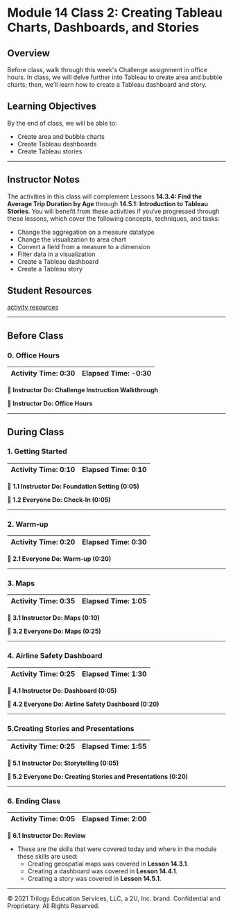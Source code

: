 # Module 14 Class 2: Creating Tableau Charts, Dashboards, and Stories

## Overview

Before class, walk through this week's Challenge assignment in office hours. In class, we will delve further into Tableau to create area and bubble charts; then, we’ll learn how to create a Tableau dashboard and story.

## Learning Objectives

By the end of class, we will be able to:

* Create area and bubble charts
* Create Tableau dashboards
* Create Tableau stories

- - -

## Instructor Notes

The activities in this class will complement Lessons **14.3.4: Find the Average Trip Duration by Age** through **14.5.1: Introduction to Tableau Stories**. You will benefit from these activities if you‘ve progressed through these lessons, which cover the following concepts, techniques, and tasks:  

* Change the aggregation on a measure datatype
* Change the visualization to area chart
* Convert a field from a measure to a dimension
* Filter data in a visualization
* Create a Tableau dashboard
* Create a Tableau story

## Student Resources

[activity resources](https://2u-data-curriculum-team.s3.amazonaws.com/data-viz-online-lesson-plans/14-Lessons/14-2-Student_Resources.zip)

- - -

## Before Class

### 0. Office Hours

| Activity Time: 0:30       |  Elapsed Time:     -0:30  |
|---------------------------|---------------------------|

<strong>📣 Instructor Do: Challenge Instruction Walkthrough</strong>

<strong>📣  Instructor Do: Office Hours</strong>

- - -

## During Class

### 1. Getting Started

| Activity Time:       0:10 |  Elapsed Time:      0:10  |
|---------------------------|---------------------------|

<strong>📣 1.1 Instructor Do: Foundation Setting (0:05)</strong>

<strong>🎉 1.2 Everyone Do: Check-In (0:05)</strong>

- - -

### 2. Warm-up

| Activity Time:       0:20 |  Elapsed Time:      0:30  |
|---------------------------|---------------------------|

<strong>🎉  2.1 Everyone Do: Warm-up (0:20) </strong>

- - -

### 3. Maps

| Activity Time:       0:35 |  Elapsed Time:      1:05  |
|---------------------------|---------------------------|

<strong>📣 3.1 Instructor Do: Maps (0:10)</strong>

<strong>🎉 3.2 Everyone Do: Maps (0:25)</strong>

- - -

### 4. Airline Safety Dashboard

| Activity Time:       0:25 |  Elapsed Time:      1:30  |
|---------------------------|---------------------------|

<strong>📣 4.1 Instructor Do: Dashboard (0:05)</strong>

<strong>🎉 4.2 Everyone Do: Airline Safety Dashboard (0:20)</strong>

- - -

### 5.Creating Stories and Presentations

| Activity Time:       0:25 |  Elapsed Time:      1:55  |
|---------------------------|---------------------------|

<strong>📣 5.1 Instructor Do: Storytelling (0:05)</strong>

<strong>🎉 5.2 Everyone Do: Creating Stories and Presentations (0:20)</strong>
- - -

### 6. Ending Class

| Activity Time:       0:05 |  Elapsed Time:      2:00  |
|---------------------------|---------------------------|

<strong>📣  6.1 Instructor Do: Review </strong></summary>

* These are the skills that were covered today and where in the module these skills are used:
  * Creating geospatial maps was covered in **Lesson 14.3.1**.
  * Creating a dashboard was covered in **Lesson 14.4.1**.
  * Creating a story was covered in **Lesson 14.5.1**.

- - -

© 2021 Trilogy Education Services, LLC, a 2U, Inc. brand.  Confidential and Proprietary.  All Rights Reserved.
